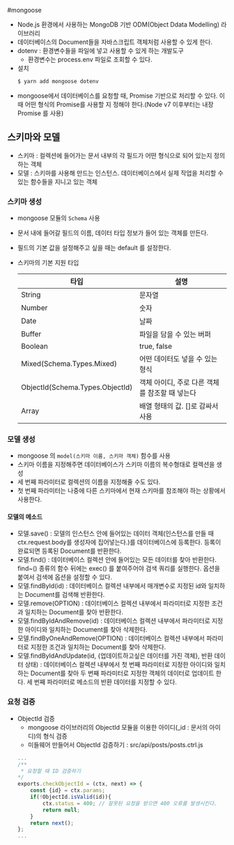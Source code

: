 #mongoose
- Node.js 환경에서 사용하는 MongoDB 기반 ODM(Object Ddata Modelling) 라이브러리
- 데이터베이스의 Document들을 자바스크립트 객체처럼 사용할 수 있게 한다.
- dotenv : 환경변수들을 파일에 넣고 사용할 수 있게 하는 개발도구
    - 환경변수는 process.env 파일로 조회할 수 있다.
- 설치
    ```s
    $ yarn add mongoose dotenv
    ```
- mongoose에서 데이터베이스를 요청할 때, Promise 기반으로 처리할 수 있다. 이때 어떤 형식의 Promise를 사용할 지 정해야 한다.(Node v7 이후부터는 내장 Promise 를 사용)

## 스키마와 모델
- 스키마 : 컬렉션에 들어가는 문서 내부의 각 필드가 어떤 형식으로 되어 있는지 정의하는 객체
- 모델 : 스키마를 사용해 만드는 인스턴스. 데이터베이스에서 실제 작업을 처리할 수 있는 함수들을 지니고 있는 객체

### 스키마 생성
- mongoose 모듈의 `Schema` 사용
- 문서 내에 들어갈 필드의 이름, 데이터 타입 정보가 들어 있는 객체를 만든다.
- 필드의 기본 값을 설정해주고 싶을 때는 default 를 설정한다.
- 스키마의 기본 지원 타입

    |타입|설명|
    |-----|-----|
    |String|문자열|
    |Number|숫자|
    |Date|날짜|
    |Buffer|파일을 담을 수 있는 버퍼|
    |Boolean|true, false|
    |Mixed(Schema.Types.Mixed)|어떤 데이터도 넣을 수 있는 형식|
    |ObjectId(Schema.Types.ObjectId)|객체 아이디, 주로 다른 객체를 참조할 때 넣는다|
    |Array|배열 형태의 값. []로 감싸서 사용|

### 모델 생성
- mongoose 의 `model(스키마 이름, 스키마 객체)` 함수를 사용
- 스키마 이름을 지정해주면 데이터베이스가 스키마 이름의 복수형태로 컬렉션을 생성
- 세 번째 파라미터로 컬렉션의 이름을 지정해줄 수도 있다.
- 첫 번째 파라미터는 나중에 다른 스키마에서 현재 스키마를 참조해야 하는 상황에서 사용한다.

#### 모델의 메소드
- 모델.save() : 모델의 인스턴스 안에 들어있는 데이터 객체(인스턴스를 만들 때 ctx.request.body를 생성자에 집어넣는다.)를 데이터베이스에 등록한다. 등록이 완료되면 등록된 Document를 반환한다.
- 모델.find() : 데이터베이스 컬렉션 안에 들어있는 모든 데이터를 찾아 반환한다. find~() 종류의 함수 뒤에는 exec() 를 붙여주어야 검색 쿼리를 실행한다. 옵션을 붙여서 검색에 옵션을 설정할 수 있다.
- 모델.findById(id) : 데이터베이스 컬렉션 내부에서 매개변수로 지정된 id와 일치하는 Document를 검색해 반환한다.
- 모델.remove(OPTION) : 데이터베이스 컬렉션 내부에서 파라미터로 지정한 조건과 일치하는 Document를 찾아 반환한다.
- 모델.findByIdAndRemove(id) : 데이터베이스 컬렉션 내부에서 파라미터로 지정한 아이디와 일치하는 Document를 찾아 삭제한다.
- 모델.findByOneAndRemove(OPTION) : 데이터베이스 컬렉션 내부에서 파라미터로 지정한 조건과 일치하는 Document를 찾아 삭제한다.
- 모델.findByIdAndUpdate(id, {업데이트하고싶은 데이터를 가진 객체}, 반환 데이터 상태) : 데이터베이스 컬렉션 내부에서 첫 번째 파라미터로 지정한 아이디와 일치하는 Document를 찾아 두 번째 파라미터로 지정한 객체의 데이터로 업데이트 한다. 세 번째 파라미터로 메소드의 반환 데이터를 지정할 수 있다.

### 요청 검증
- ObjectId 검증
    - mongoose 라이브러리의 ObjectId 모듈을 이용한 아이디(_id : 문서의 아이디)의 형식 검증
    - 미들웨어 만들어서 ObjectId 검증하기 : src/api/posts/posts.ctrl.js
    ```javascript
    ...
    /**
     * 요청할 때 ID 검증하기
    */
    exports.checkObjectId = (ctx, next) => {
        const {id} = ctx.params;
        if(!ObjectId.isValid(id)){
            ctx.status = 400; // 잘못된 요청을 받으면 400 오류를 발생시킨다.
            return null;
        }
        return next();
    };
    ...

    ```